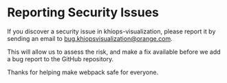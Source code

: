 # Reporting Security Issues

If you discover a security issue in khiops-visualization, please report it by sending an
email to [bug.khiopsvisualization@orange.com](mailto:bug.khiopsvisualization@orange.com).

This will allow us to assess the risk, and make a fix available before we add a
bug report to the GitHub repository.

Thanks for helping make webpack safe for everyone.